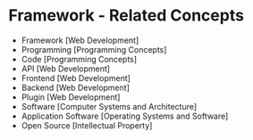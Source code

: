 # Framework - Related Concepts

- Framework [Web Development]
- Programming [Programming Concepts]
- Code [Programming Concepts]
- API [Web Development]
- Frontend [Web Development]
- Backend [Web Development]
- Plugin [Web Development]
- Software [Computer Systems and Architecture]
- Application Software [Operating Systems and Software]
- Open Source [Intellectual Property]
